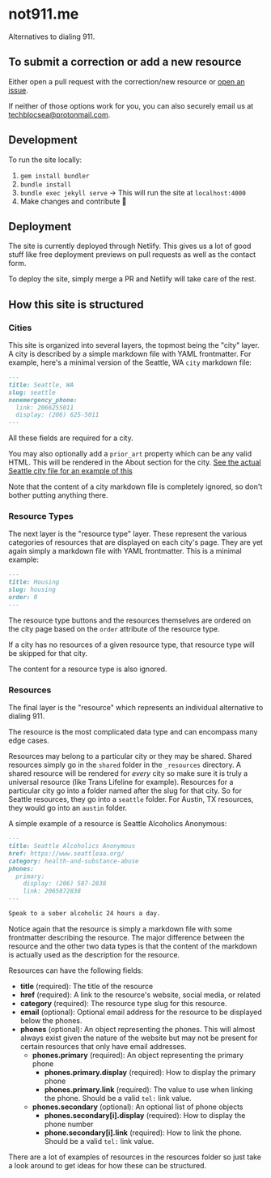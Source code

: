 # not911.me

Alternatives to dialing 911.

## To submit a correction or add a new resource

Either open a pull request with the correction/new resource or [open an issue](https://github.com/Automattic/wp-calypso/issues/new/choose).

If neither of those options work for you, you can also securely email us at <techblocsea@protonmail.com>.

## Development

To run the site locally:

1. `gem install bundler`
1. `bundle install`
1. `bundle exec jekyll serve` -> This will run the site at `localhost:4000`
1. Make changes and contribute 🙌

## Deployment

The site is currently deployed through Netlify. This gives us a lot of good stuff like free deployment previews on pull requests as well as the contact form.

To deploy the site, simply merge a PR and Netlify will take care of the rest.

## How this site is structured

### Cities

This site is organized into several layers, the topmost being the "city" layer. A city is described by a simple markdown file with YAML frontmatter. For example, here's a minimal version of the Seattle, WA `city` markdown file:

```markdown
---
title: Seattle, WA
slug: seattle
nonemergency_phone:
  link: 2066255011
  display: (206) 625-5011
---
```

All these fields are required for a city.

You may also optionally add a `prior_art` property which can be any valid HTML. This will be rendered in the About section for the city. [See the actual Seattle city file for an example of this](https://raw.githubusercontent.com/SeattleDSA/not911.me/HEAD/_cities/seattle.md)

Note that the content of a city markdown file is completely ignored, so don't bother putting anything there.

### Resource Types

The next layer is the "resource type" layer. These represent the various categories of resources that are displayed on each city's page. They are yet again simply a markdown file with YAML frontmatter. This is a minimal example:

```markdown
---
title: Housing
slug: housing
order: 0
---
```

The resource type buttons and the resources themselves are ordered on the city page based on the `order` attribute of the resource type.

If a city has no resources of a given resource type, that resource type will be skipped for that city.

The content for a resource type is also ignored.

### Resources

The final layer is the "resource" which represents an individual alternative to dialing 911.

The resource is the most complicated data type and can encompass many edge cases.

Resources may belong to a particular city or they may be shared. Shared resources simply go in the `shared` folder in the `_resources` directory. A shared resource will be rendered for _every_ city so make sure it is truly a universal resource (like Trans Lifeline for example). Resources for a particular city go into a folder named after the slug for that city. So for Seattle resources, they go into a `seattle` folder. For Austin, TX resources, they would go into an `austin` folder.

A simple example of a resource is Seattle Alcoholics Anonymous:

```markdown
---
title: Seattle Alcoholics Anonymous
href: https://www.seattleaa.org/
category: health-and-substance-abuse
phones:
  primary:
    display: (206) 587-2838
    link: 2065872838
---

Speak to a sober alcoholic 24 hours a day.
```

Notice again that the resource is simply a markdown file with some frontmatter describing the resource. The major difference between the resource and the other two data types is that the content of the markdown is actually used as the description for the resource.

Resources can have the following fields:

- **title** (required): The title of the resource
- **href** (required): A link to the resource's website, social media, or related
- **category** (required): The resource type slug for this resource.
- **email** (optional): Optional email address for the resource to be displayed below the phones.
- **phones** (optional): An object representing the phones. This will almost always exist given the nature of the website but may not be present for certain resources that only have email addresses.
    - **phones.primary** (required): An object representing the primary phone
        - **phones.primary.display** (required): How to display the primary phone
        - **phones.primary.link** (required): The value to use when linking the phone. Should be a valid `tel:` link value.
    - **phones.secondary** (optional): An optional list of phone objects
        - **phones.secondary[i].display** (required): How to display the phone number
        - **phone.secondary[i].link** (required): How to link the phone. Should be a valid `tel:` link value.

There are a lot of examples of resources in the resources folder so just take a look around to get ideas for how these can be structured.
